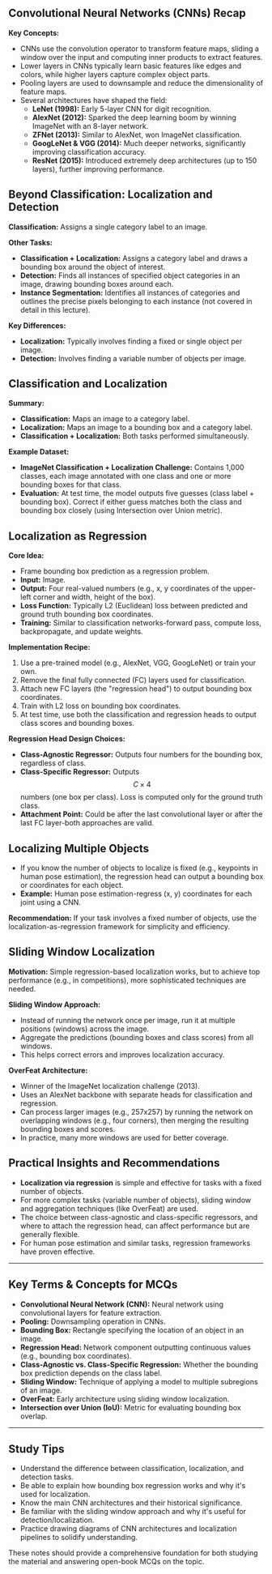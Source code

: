 ## Convolutional Neural Networks (CNNs) Recap

**Key Concepts:**
- CNNs use the convolution operator to transform feature maps, sliding a window over the input and computing inner products to extract features.
- Lower layers in CNNs typically learn basic features like edges and colors, while higher layers capture complex object parts.
- Pooling layers are used to downsample and reduce the dimensionality of feature maps.
- Several architectures have shaped the field:
  - **LeNet (1998):** Early 5-layer CNN for digit recognition.
  - **AlexNet (2012):** Sparked the deep learning boom by winning ImageNet with an 8-layer network.
  - **ZFNet (2013):** Similar to AlexNet, won ImageNet classification.
  - **GoogLeNet & VGG (2014):** Much deeper networks, significantly improving classification accuracy.
  - **ResNet (2015):** Introduced extremely deep architectures (up to 150 layers), further improving performance.

## Beyond Classification: Localization and Detection

**Classification:** Assigns a single category label to an image.

**Other Tasks:**
- **Classification + Localization:** Assigns a category label and draws a bounding box around the object of interest.
- **Detection:** Finds all instances of specified object categories in an image, drawing bounding boxes around each.
- **Instance Segmentation:** Identifies all instances of categories and outlines the precise pixels belonging to each instance (not covered in detail in this lecture).

**Key Differences:**
- **Localization:** Typically involves finding a fixed or single object per image.
- **Detection:** Involves finding a variable number of objects per image.

## Classification and Localization

**Summary:**
- **Classification:** Maps an image to a category label.
- **Localization:** Maps an image to a bounding box and a category label.
- **Classification + Localization:** Both tasks performed simultaneously.

**Example Dataset:**
- **ImageNet Classification + Localization Challenge:** Contains 1,000 classes, each image annotated with one class and one or more bounding boxes for that class.
- **Evaluation:** At test time, the model outputs five guesses (class label + bounding box). Correct if either guess matches both the class and bounding box closely (using Intersection over Union metric).

## Localization as Regression

**Core Idea:**
- Frame bounding box prediction as a regression problem.
- **Input:** Image.
- **Output:** Four real-valued numbers (e.g., x, y coordinates of the upper-left corner and width, height of the box).
- **Loss Function:** Typically L2 (Euclidean) loss between predicted and ground truth bounding box coordinates.
- **Training:** Similar to classification networks-forward pass, compute loss, backpropagate, and update weights.

**Implementation Recipe:**
1. Use a pre-trained model (e.g., AlexNet, VGG, GoogLeNet) or train your own.
2. Remove the final fully connected (FC) layers used for classification.
3. Attach new FC layers (the "regression head") to output bounding box coordinates.
4. Train with L2 loss on bounding box coordinates.
5. At test time, use both the classification and regression heads to output class scores and bounding boxes.

**Regression Head Design Choices:**
- **Class-Agnostic Regressor:** Outputs four numbers for the bounding box, regardless of class.
- **Class-Specific Regressor:** Outputs $$C \times 4$$ numbers (one box per class). Loss is computed only for the ground truth class.
- **Attachment Point:** Could be after the last convolutional layer or after the last FC layer-both approaches are valid.

## Localizing Multiple Objects

- If you know the number of objects to localize is fixed (e.g., keypoints in human pose estimation), the regression head can output a bounding box or coordinates for each object.
- **Example:** Human pose estimation-regress (x, y) coordinates for each joint using a CNN.

**Recommendation:** If your task involves a fixed number of objects, use the localization-as-regression framework for simplicity and efficiency.

## Sliding Window Localization

**Motivation:** Simple regression-based localization works, but to achieve top performance (e.g., in competitions), more sophisticated techniques are needed.

**Sliding Window Approach:**
- Instead of running the network once per image, run it at multiple positions (windows) across the image.
- Aggregate the predictions (bounding boxes and class scores) from all windows.
- This helps correct errors and improves localization accuracy.

**OverFeat Architecture:**
- Winner of the ImageNet localization challenge (2013).
- Uses an AlexNet backbone with separate heads for classification and regression.
- Can process larger images (e.g., 257x257) by running the network on overlapping windows (e.g., four corners), then merging the resulting bounding boxes and scores.
- In practice, many more windows are used for better coverage.

## Practical Insights and Recommendations

- **Localization via regression** is simple and effective for tasks with a fixed number of objects.
- For more complex tasks (variable number of objects), sliding window and aggregation techniques (like OverFeat) are used.
- The choice between class-agnostic and class-specific regressors, and where to attach the regression head, can affect performance but are generally flexible.
- For human pose estimation and similar tasks, regression frameworks have proven effective.

---

## Key Terms & Concepts for MCQs

- **Convolutional Neural Network (CNN):** Neural network using convolutional layers for feature extraction.
- **Pooling:** Downsampling operation in CNNs.
- **Bounding Box:** Rectangle specifying the location of an object in an image.
- **Regression Head:** Network component outputting continuous values (e.g., bounding box coordinates).
- **Class-Agnostic vs. Class-Specific Regression:** Whether the bounding box prediction depends on the class label.
- **Sliding Window:** Technique of applying a model to multiple subregions of an image.
- **OverFeat:** Early architecture using sliding window localization.
- **Intersection over Union (IoU):** Metric for evaluating bounding box overlap.

---

## Study Tips

- Understand the difference between classification, localization, and detection tasks.
- Be able to explain how bounding box regression works and why it's used for localization.
- Know the main CNN architectures and their historical significance.
- Be familiar with the sliding window approach and why it's useful for detection/localization.
- Practice drawing diagrams of CNN architectures and localization pipelines to solidify understanding.

These notes should provide a comprehensive foundation for both studying the material and answering open-book MCQs on the topic.
